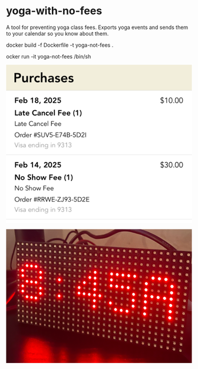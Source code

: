 # yoga-with-no-fees

A tool for preventing yoga class fees. Exports yoga events and sends them to your calendar so 
you know about them.


docker build -f Dockerfile -t yoga-not-fees .

ocker run -it yoga-not-fees /bin/sh

![late_fees.png](images/late_fees.png)

![led_grid.png](images/led_grid.png)